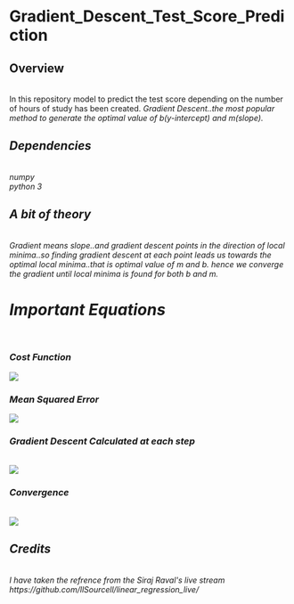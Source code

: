 # Gradient_Descent_Test_Score_Prediction 

<h2>Overview</h2></br>
In this repository model to predict the test score depending on the number of hours of study has been created.
<i>Gradient Descent<i>..the most popular method to generate the optimal value of b(y-intercept) and m(slope).</br>

  <h2><b>Dependencies</b></h2></br>
  numpy </br>
  python 3</br>
  
  <h2><i>A bit of theory </i></h2></br>
  Gradient means slope..and gradient descent points in the direction of local minima..so finding gradient descent at each point leads us towards the optimal local minima..that is optimal value of m and b.
  hence we converge the gradient until local minima is found for both b and m.
  </br>
  <h1>Important Equations</h1></br>
  
  <h3>Cost Function</h3>
  <img src="https://billyinn.files.wordpress.com/2014/07/e5b18fe5b995e5bfabe785a7-2014-07-12-e4b88be58d8812-53-04.png"/>
  <h3>Mean Squared Error</h3>
  <img src ="https://spin.atomicobject.com/wp-content/uploads/linear_regression_gradient1.png"/></br>
  <h3>Gradient Descent Calculated at each step</h3></br>
  <img src="https://raw.githubusercontent.com/mattnedrich/GradientDescentExample/master/gradient_descent_example.gif"/></br>
  <h3>Convergence</h3>
  </br>
  <img src ="https://cdn-images-1.medium.com/fit/t/1600/480/1*8Omixzi4P2mnqdsPwIR1GQ.png"/></br>
<h2><b>Credits</b></h2></br>
I have taken the refrence from the Siraj Raval's live stream</br>
https://github.com/llSourcell/linear_regression_live/

